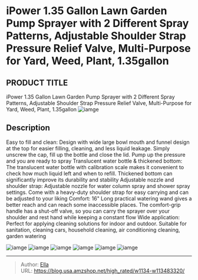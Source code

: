 # iPower 1.35 Gallon Lawn Garden Pump Sprayer with 2 Different Spray Patterns, Adjustable Shoulder Strap Pressure Relief Valve, Multi-Purpose for Yard, Weed, Plant, 1.35gallon


## PRODUCT TITLE 

iPower 1.35 Gallon Lawn Garden Pump Sprayer with 2 Different Spray Patterns, Adjustable Shoulder Strap Pressure Relief Valve, Multi-Purpose for Yard, Weed, Plant, 1.35gallon
![iamge](https://b2bfiles1.gigab2b.cn/image/wkseller/11829/20230307_29e4bbfd3a430990eeefc55f093d9471.jpg)

## Description

Easy to fill and clean:  Design with wide large bowl mouth and funnel design at the top for easier filling, cleaning, and less liquid leakage. Simply unscrew the cap, fill up the bottle and close the lid. Pump up the pressure and you are ready to spray
Translucent water bottle &amp; thickened bottom:  The translucent water bottle with calibration scale makes it convenient to check how much liquid left and when to refill. Thickened bottom can significantly improve its durability and stability
Adjustable nozzle and shoulder strap:  Adjustable nozzle for water column spray and shower spray settings. Come with a heavy-duty shoulder strap for easy carrying and can be adjusted to your liking
Comfort:  16&#34; Long practical watering wand gives a better reach and can reach some inaccessible places. The comfort-grip handle has a shut-off valve, so you can carry the sprayer over your shoulder and rest hand while keeping a constant flow
Wide application:  Perfect for applying cleaning solutions for indoor and outdoor. Suitable for sanitation, cleaning cars, household cleaning, air conditioning cleaning, garden watering






![iamge](https://b2bfiles1.gigab2b.cn/image/wkseller/11829/20230307_8937ab5ed7d1227b3158702009c6a521.jpg)
![iamge](https://b2bfiles1.gigab2b.cn/image/wkseller/11829/20230307_c40d71a4756d0d8673cfbe1ec819adf8.jpg)
![iamge](https://b2bfiles1.gigab2b.cn/image/wkseller/11829/20230307_5ad5b87480f7363b48ecd22208289ff5.jpg)
![iamge](https://b2bfiles1.gigab2b.cn/image/wkseller/11829/20230307_878b41e48607e65d4ea2d1cda4328893.jpg)
![iamge](https://b2bfiles1.gigab2b.cn/image/wkseller/11829/20230307_8bfa1173b4833c49430457e4d527da09.jpg)
![iamge](https://b2bfiles1.gigab2b.cn/image/wkseller/11829/20230307_587db7f7f3e5440cdf013d415ba1f30e.jpg)


---

> Author: [Ella](https://blog.usa.amzshop.net/)  
> URL: https://blog.usa.amzshop.net/high_rated/w1134-w113483320/  

